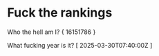 # Fuck the rankings

Who the hell am I?
{ 16151786 }

What fucking year is it?
[ 2025-03-30T07:40:00Z ]
